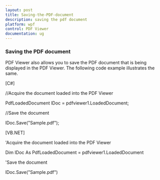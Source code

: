 ```yaml
---
layout: post
title: Saving-the-PDF-document 
description: saving the pdf document
platform: wpf
control: PDF Viewer
documentation: ug
---
```


### Saving the PDF document

PDF Viewer also allows you to save the PDF document that is being displayed in the PDF Viewer. The following code example illustrates the same.

[C#]



//Acquire the document loaded into the PDF Viewer

PdfLoadedDocument lDoc = pdfviewer1.LoadedDocument;



//Save the document

lDoc.Save("Sample.pdf");



[VB.NET]

'Acquire the document loaded into the PDF Viewer

Dim lDoc As PdfLoadedDocument = pdfviewer1.LoadedDocument



'Save the document

lDoc.Save("Sample.pdf")

